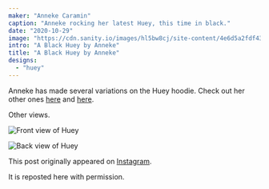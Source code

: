 ```yaml
---
maker: "Anneke Caramin"
caption: "Anneke rocking her latest Huey, this time in black."
date: "2020-10-29"
image: "https://cdn.sanity.io/images/hl5bw8cj/site-content/4e6d5a2fdf43b6904230f7ef7594bbcd41dd8759-640x640.jpg"
intro: "A Black Huey by Anneke"
title: "A Black Huey by Anneke"
designs:
  - "huey"
---
```


Anneke has made several variations on the Huey hoodie. Check out her other ones [here](https://freesewing.org/showcase/anneke-huey/) and [here](https://freesewing.org/showcase/anneke-huey-grey/).

Other views.

![Front view of Huey](https://posts.freesewing.org/uploads/anneke_huey_black_anneke2_a377a78430.jpg "Front view of Huey")

![Back view of Huey](https://posts.freesewing.org/uploads/anneke_huey_black_anneke3_02ae401053.jpg "Back view of Huey")

This post originally appeared on [Instagram](https://www.instagram.com/p/Bz3jSeJIiYG/?utm_source=ig_web_copy_link).

It is reposted here with permission.
